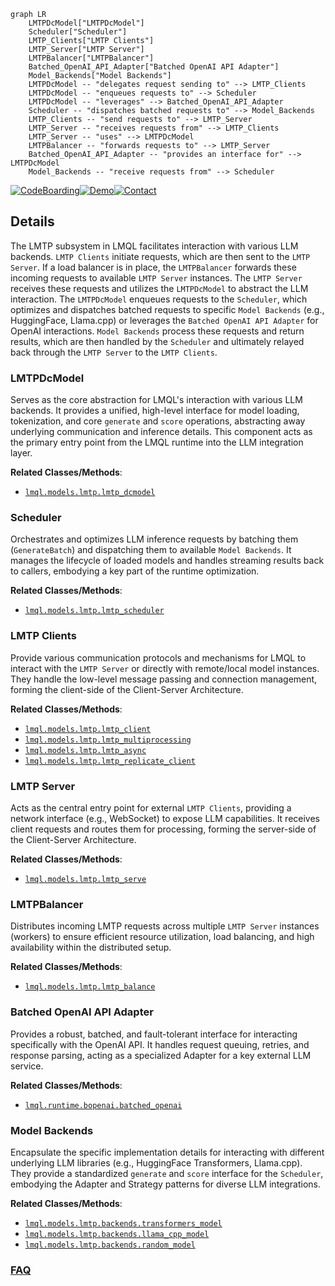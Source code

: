 ```mermaid
graph LR
    LMTPDcModel["LMTPDcModel"]
    Scheduler["Scheduler"]
    LMTP_Clients["LMTP Clients"]
    LMTP_Server["LMTP Server"]
    LMTPBalancer["LMTPBalancer"]
    Batched_OpenAI_API_Adapter["Batched OpenAI API Adapter"]
    Model_Backends["Model Backends"]
    LMTPDcModel -- "delegates request sending to" --> LMTP_Clients
    LMTPDcModel -- "enqueues requests to" --> Scheduler
    LMTPDcModel -- "leverages" --> Batched_OpenAI_API_Adapter
    Scheduler -- "dispatches batched requests to" --> Model_Backends
    LMTP_Clients -- "send requests to" --> LMTP_Server
    LMTP_Server -- "receives requests from" --> LMTP_Clients
    LMTP_Server -- "uses" --> LMTPDcModel
    LMTPBalancer -- "forwards requests to" --> LMTP_Server
    Batched_OpenAI_API_Adapter -- "provides an interface for" --> LMTPDcModel
    Model_Backends -- "receive requests from" --> Scheduler
```

[![CodeBoarding](https://img.shields.io/badge/Generated%20by-CodeBoarding-9cf?style=flat-square)](https://github.com/CodeBoarding/GeneratedOnBoardings)[![Demo](https://img.shields.io/badge/Try%20our-Demo-blue?style=flat-square)](https://www.codeboarding.org/demo)[![Contact](https://img.shields.io/badge/Contact%20us%20-%20contact@codeboarding.org-lightgrey?style=flat-square)](mailto:contact@codeboarding.org)

## Details

The LMTP subsystem in LMQL facilitates interaction with various LLM backends. `LMTP Clients` initiate requests, which are then sent to the `LMTP Server`. If a load balancer is in place, the `LMTPBalancer` forwards these incoming requests to available `LMTP Server` instances. The `LMTP Server` receives these requests and utilizes the `LMTPDcModel` to abstract the LLM interaction. The `LMTPDcModel` enqueues requests to the `Scheduler`, which optimizes and dispatches batched requests to specific `Model Backends` (e.g., HuggingFace, Llama.cpp) or leverages the `Batched OpenAI API Adapter` for OpenAI interactions. `Model Backends` process these requests and return results, which are then handled by the `Scheduler` and ultimately relayed back through the `LMTP Server` to the `LMTP Clients`.

### LMTPDcModel
Serves as the core abstraction for LMQL's interaction with various LLM backends. It provides a unified, high-level interface for model loading, tokenization, and core `generate` and `score` operations, abstracting away underlying communication and inference details. This component acts as the primary entry point from the LMQL runtime into the LLM integration layer.


**Related Classes/Methods**:

- <a href="https://github.com/eth-sri/lmql/blob/main/src/lmql/models/lmtp/lmtp_dcmodel.py" target="_blank" rel="noopener noreferrer">`lmql.models.lmtp.lmtp_dcmodel`</a>


### Scheduler
Orchestrates and optimizes LLM inference requests by batching them (`GenerateBatch`) and dispatching them to available `Model Backends`. It manages the lifecycle of loaded models and handles streaming results back to callers, embodying a key part of the runtime optimization.


**Related Classes/Methods**:

- <a href="https://github.com/eth-sri/lmql/blob/main/src/lmql/models/lmtp/lmtp_scheduler.py" target="_blank" rel="noopener noreferrer">`lmql.models.lmtp.lmtp_scheduler`</a>


### LMTP Clients
Provide various communication protocols and mechanisms for LMQL to interact with the `LMTP Server` or directly with remote/local model instances. They handle the low-level message passing and connection management, forming the client-side of the Client-Server Architecture.


**Related Classes/Methods**:

- <a href="https://github.com/eth-sri/lmql/blob/main/src/lmql/models/lmtp/lmtp_client.py" target="_blank" rel="noopener noreferrer">`lmql.models.lmtp.lmtp_client`</a>
- <a href="https://github.com/eth-sri/lmql/blob/main/src/lmql/models/lmtp/lmtp_multiprocessing.py" target="_blank" rel="noopener noreferrer">`lmql.models.lmtp.lmtp_multiprocessing`</a>
- <a href="https://github.com/eth-sri/lmql/blob/main/src/lmql/models/lmtp/lmtp_async.py" target="_blank" rel="noopener noreferrer">`lmql.models.lmtp.lmtp_async`</a>
- <a href="https://github.com/eth-sri/lmql/blob/main/src/lmql/models/lmtp/lmtp_replicate_client.py" target="_blank" rel="noopener noreferrer">`lmql.models.lmtp.lmtp_replicate_client`</a>


### LMTP Server
Acts as the central entry point for external `LMTP Clients`, providing a network interface (e.g., WebSocket) to expose LLM capabilities. It receives client requests and routes them for processing, forming the server-side of the Client-Server Architecture.


**Related Classes/Methods**:

- <a href="https://github.com/eth-sri/lmql/blob/main/src/lmql/models/lmtp/lmtp_serve.py" target="_blank" rel="noopener noreferrer">`lmql.models.lmtp.lmtp_serve`</a>


### LMTPBalancer
Distributes incoming LMTP requests across multiple `LMTP Server` instances (workers) to ensure efficient resource utilization, load balancing, and high availability within the distributed setup.


**Related Classes/Methods**:

- <a href="https://github.com/eth-sri/lmql/blob/main/src/lmql/models/lmtp/lmtp_balance.py" target="_blank" rel="noopener noreferrer">`lmql.models.lmtp.lmtp_balance`</a>


### Batched OpenAI API Adapter
Provides a robust, batched, and fault-tolerant interface for interacting specifically with the OpenAI API. It handles request queuing, retries, and response parsing, acting as a specialized Adapter for a key external LLM service.


**Related Classes/Methods**:

- <a href="https://github.com/eth-sri/lmql/blob/main/src/lmql/runtime/bopenai/batched_openai.py" target="_blank" rel="noopener noreferrer">`lmql.runtime.bopenai.batched_openai`</a>


### Model Backends
Encapsulate the specific implementation details for interacting with different underlying LLM libraries (e.g., HuggingFace Transformers, Llama.cpp). They provide a standardized `generate` and `score` interface for the `Scheduler`, embodying the Adapter and Strategy patterns for diverse LLM integrations.


**Related Classes/Methods**:

- <a href="https://github.com/eth-sri/lmql/blob/main/src/lmql/models/lmtp/backends/transformers_model.py" target="_blank" rel="noopener noreferrer">`lmql.models.lmtp.backends.transformers_model`</a>
- <a href="https://github.com/eth-sri/lmql/blob/main/src/lmql/models/lmtp/backends/llama_cpp_model.py" target="_blank" rel="noopener noreferrer">`lmql.models.lmtp.backends.llama_cpp_model`</a>
- <a href="https://github.com/eth-sri/lmql/blob/main/src/lmql/models/lmtp/backends/random_model.py" target="_blank" rel="noopener noreferrer">`lmql.models.lmtp.backends.random_model`</a>




### [FAQ](https://github.com/CodeBoarding/GeneratedOnBoardings/tree/main?tab=readme-ov-file#faq)